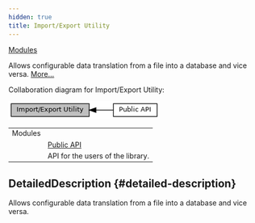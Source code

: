 ```yaml
---
hidden: true
title: Import/Export Utility
---
```


[Modules](#groups)

Allows configurable data translation from a file into a database and vice versa. [More\...](#details)

Collaboration diagram for Import/Export Utility:

![](group__inf__util.png)

|         |                                                               |
|---------|---------------------------------------------------------------|
| Modules |                                                               |
|         | <a href="group__inf__util__public.md">Public API</a> |
|         | API for the users of the library.<br/>               |

## DetailedDescription {#detailed-description}

Allows configurable data translation from a file into a database and vice versa.
